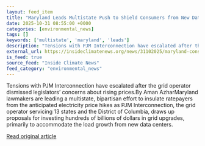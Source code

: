 ```yaml
---
layout: feed_item
title: "Maryland Leads Multistate Push to Shield Consumers from New Data Center Costs"
date: 2025-10-31 08:55:00 +0000
categories: [environmental_news]
tags: []
keywords: ['multistate', 'maryland', 'leads']
description: "Tensions with PJM Interconnection have escalated after the grid operator dismissed legislators’ concerns about rising prices"
external_url: https://insideclimatenews.org/news/31102025/maryland-consumers-data-center-costs/
is_feed: true
source_feed: "Inside Climate News"
feed_category: "environmental_news"
---
```


Tensions with PJM Interconnection have escalated after the grid operator dismissed legislators’ concerns about rising prices.By Aman AzharMaryland lawmakers are leading a multistate, bipartisan effort to insulate ratepayers from the anticipated electricity price hikes as PJM Interconnection, the grid operator servicing 13 states and the District of Columbia, draws up proposals for investing hundreds of billions of dollars in grid upgrades, primarily to accommodate the load growth from new data centers.

[Read original article](https://insideclimatenews.org/news/31102025/maryland-consumers-data-center-costs/)
